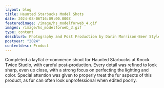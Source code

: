 ```yaml
---
layout: blog
title: Haunted Starbucks Model Shots
date: 2024-08-06T16:09:00.000Z
featuredimage: /image/hs_modelforweb_4.gif
images: /image/hs_modelforweb_3.gif
type: content
descblurb: Photography and Post Production by Darin Morrison-Beer Styled by James Wallace
postyear: "2024"
contentdesc: Product
---
```

Completed a layflat e-commerce shoot for Haunted Starbucks at Knock Twice Studio, with careful post-production. Every detail was refined to look sharp, even up close, with a strong focus on perfecting the lighting and color. Special attention was given to properly treat the fur aspects of this product, as fur can often look unprofessional when edited poorly.
